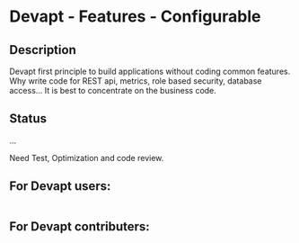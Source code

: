 # Devapt - Features - Configurable

## Description
Devapt first principle to build applications without coding common features.
Why write code for REST api, metrics, role based security, database access...
It is best to concentrate on the business code.


## Status
...

Need Test, Optimization and code review.


## For Devapt users:
```
```

## For Devapt contributers:

